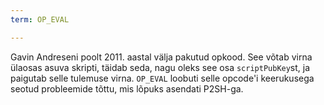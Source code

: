 ```yaml
---
term: OP_EVAL

---
```

Gavin Andreseni poolt 2011. aastal välja pakutud opkood. See võtab virna ülaosas asuva skripti, täidab seda, nagu oleks see osa `scriptPubKey`st, ja paigutab selle tulemuse virna. `OP_EVAL` loobuti selle opcode'i keerukusega seotud probleemide tõttu, mis lõpuks asendati P2SH-ga.